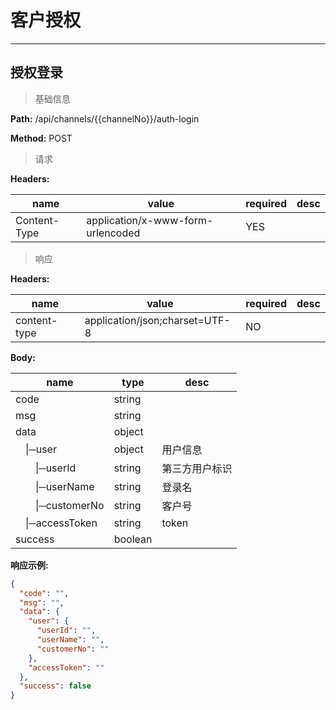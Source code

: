 # 客户授权

---

## 授权登录

> 基础信息

**Path:** /api/channels/{{channelNo}}/auth-login

**Method:** POST

> 请求

**Headers:**

| name         | value                             | required | desc |
|--------------|-----------------------------------|----------|------|
| Content-Type | application/x-www-form-urlencoded | YES      |      |

> 响应

**Headers:**

| name         | value                          | required | desc |
|--------------|--------------------------------|----------|------|
| content-type | application/json;charset=UTF-8 | NO       |      |

**Body:**

| name                                      | type    | desc    |
|-------------------------------------------|---------|---------|
| code                                      | string  |         |
| msg                                       | string  |         |
| data                                      | object  |         |
| &ensp;&ensp;&#124;─user                   | object  | 用户信息    |
| &ensp;&ensp;&ensp;&ensp;&#124;─userId     | string  | 第三方用户标识 |
| &ensp;&ensp;&ensp;&ensp;&#124;─userName   | string  | 登录名     |
| &ensp;&ensp;&ensp;&ensp;&#124;─customerNo | string  | 客户号     |
| &ensp;&ensp;&#124;─accessToken            | string  | token   |
| success                                   | boolean |         |

**响应示例:**

```json
{
  "code": "",
  "msg": "",
  "data": {
    "user": {
      "userId": "",
      "userName": "",
      "customerNo": ""
    },
    "accessToken": ""
  },
  "success": false
}
```
